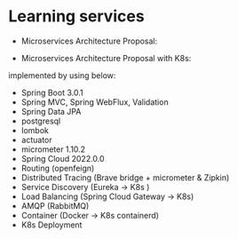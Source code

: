 # Learning services

- Microservices Architecture Proposal:

- Microservices Architecture Proposal with K8s:


implemented by using below:

- Spring Boot 3.0.1
- Spring MVC, Spring WebFlux, Validation
- Spring Data JPA
- postgresql
- lombok
- actuator
- micrometer 1.10.2
- Spring Cloud 2022.0.0
- Routing (openfeign)
- Distributed Tracing (Brave bridge + micrometer & Zipkin)
- Service Discovery (Eureka -> K8s )
- Load Balancing (Spring Cloud Gateway -> K8s)
- AMQP (RabbitMQ)
- Container (Docker -> K8s containerd)
- K8s Deployment
